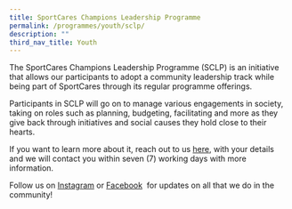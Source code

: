 ```yaml
---
title: SportCares Champions Leadership Programme
permalink: /programmes/youth/sclp/
description: ""
third_nav_title: Youth
---
```

The SportCares Champions Leadership Programme (SCLP) is an initiative that allows our participants to adopt a community leadership track while being part of SportCares through its regular programme offerings. 

Participants in SCLP will go on to manage various engagements in society, taking on roles such as planning, budgeting, facilitating and more as they give back through initiatives and social causes they hold close to their hearts.

If you want to learn more about it, reach out to us&nbsp;[here](mailto:sportcares@sport.gov.sg), with your details and we will contact you within seven (7) working days with more information.

Follow us on&nbsp;[Instagram](https://safe.menlosecurity.com/https://www.instagram.com/sportcares/)&nbsp;or&nbsp;[Facebook](https://safe.menlosecurity.com/https://www.facebook.com/SportCaresSG)&nbsp; for updates on all that we do in the community!